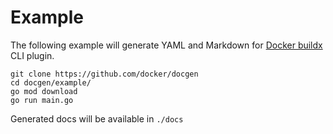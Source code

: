 # Example

The following example will generate YAML and Markdown for [Docker buildx](https://github.com/docker/buildx) CLI plugin.

```console
git clone https://github.com/docker/docgen
cd docgen/example/
go mod download
go run main.go
```

Generated docs will be available in `./docs`
